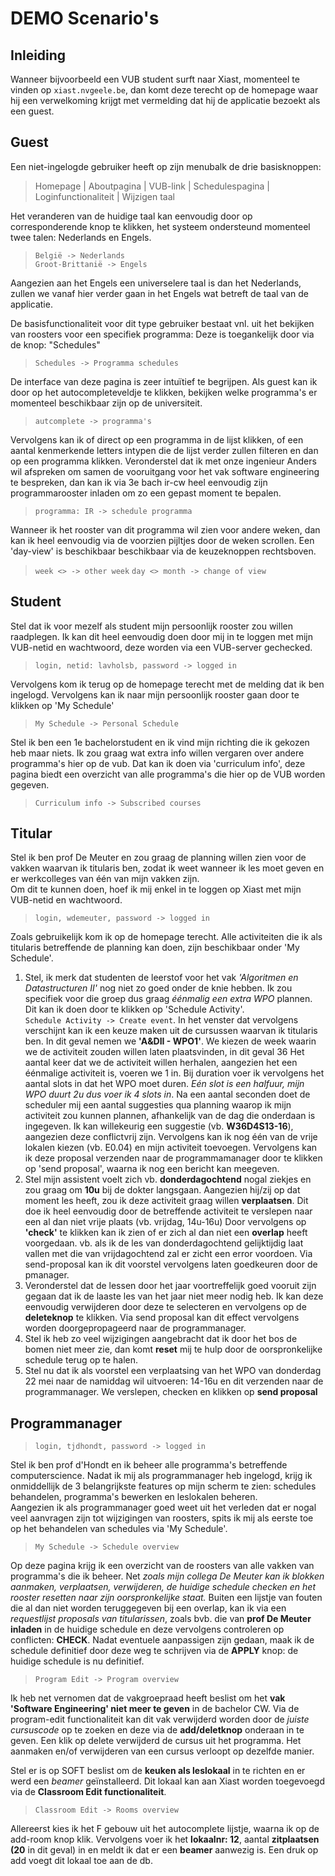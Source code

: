 DEMO Scenario's
===============================
Inleiding
---------
Wanneer bijvoorbeeld een VUB student surft naar Xiast, momenteel te vinden op `xiast.nvgeele.be`, dan komt deze terecht op de homepage waar hij een verwelkoming krijgt met vermelding dat hij de applicatie bezoekt als een guest.


Guest
------
Een niet-ingelogde gebruiker heeft op zijn menubalk de drie basisknoppen: <br/>
>    Homepage | Aboutpagina | VUB-link | Schedulespagina | Loginfunctionaliteit | Wijzigen taal <br/>

Het veranderen van de huidige taal kan eenvoudig door op corresponderende knop te klikken, het systeem ondersteund momenteel twee talen: Nederlands en Engels. <br/>
> `België -> Nederlands` <br/>
`Groot-Brittanië -> Engels` <br/>

Aangezien aan het Engels een universelere taal is dan het Nederlands, zullen we vanaf hier verder gaan in het Engels wat betreft de taal van de applicatie.

De basisfunctionaliteit voor dit type gebruiker bestaat vnl. uit het bekijken van roosters voor een specifiek programma: Deze is toegankelijk door via de knop: "Schedules" <br/>
> `Schedules -> Programma schedules` <br/>

De interface van deze pagina is zeer intuïtief te begrijpen. Als guest kan ik door op het autocompleteveldje te klikken, bekijken welke programma's er momenteel beschikbaar zijn op de universiteit. <br/>
> `autcomplete -> programma's`<br/>

Vervolgens kan ik of direct op een programma in de lijst klikken, of een aantal kenmerkende letters intypen die de lijst verder zullen filteren en dan op een programma klikken. Veronderstel dat ik met onze ingenieur Anders wil afspreken om samen de vooruitgang voor het vak software engineering te bespreken, dan kan ik via 3e bach ir-cw heel eenvoudig zijn programmarooster inladen om zo een gepast moment te bepalen. <br/>
> `programma: IR -> schedule programma`

Wanneer ik het rooster van dit programma wil zien voor andere weken, dan kan ik heel eenvoudig via de voorzien pijltjes door de weken scrollen. Een 'day-view' is beschikbaar beschikbaar via de keuzeknoppen rechtsboven.
>  `week <> -> other week`
`day <> month -> change of view`


Student
-------
Stel dat ik voor mezelf als student mijn persoonlijk rooster zou willen raadplegen. Ik kan dit heel eenvoudig doen door mij in te loggen met mijn VUB-netid en wachtwoord, deze worden via een VUB-server gechecked.
> `login, netid: lavholsb, password -> logged in` <br/>

Vervolgens kom ik terug op de homepage terecht met de melding dat ik ben ingelogd. Vervolgens kan ik naar mijn persoonlijk rooster gaan door te klikken op 'My Schedule' <br/>
> `My Schedule -> Personal Schedule` <br/>

Stel ik ben een 1e bachelorstudent en ik vind mijn richting die ik gekozen heb maar niets. Ik zou graag wat extra info willen vergaren over andere programma's hier op de vub. Dat kan ik doen via 'curriculum info', deze pagina biedt een overzicht van alle programma's die hier op de VUB worden gegeven.
> `Curriculum info -> Subscribed courses` <br/>

Titular
-------
Stel ik ben prof De Meuter en zou graag de planning willen zien voor de vakken waarvan ik titularis ben, zodat ik weet wanneer ik les moet geven en er werkcolleges van één van mijn vakken zijn. <br/>
Om dit te kunnen doen, hoef ik mij enkel in te loggen op Xiast met mijn VUB-netid en wachtwoord.
> `login, wdemeuter, password -> logged in` <br/>

Zoals gebruikelijk kom ik op de homepage terecht. Alle activiteiten die ik als titularis betreffende de planning kan doen, zijn beschikbaar onder 'My Schedule'. <br/>

1. Stel, ik merk dat studenten de leerstof voor het vak *'Algoritmen en Datastructuren II'* nog niet zo goed onder de knie hebben. Ik zou specifiek voor die groep dus graag *éénmalig een extra WPO* plannen. Dit kan ik doen door te klikken op 'Schedule Activity'. <br/> `Schedule Activity -> Create event`. In het venster dat vervolgens verschijnt kan ik een keuze maken uit de cursussen waarvan ik titularis ben. In dit geval nemen we **'A&DII - WPO1'**. We kiezen de week waarin we de activiteit zouden willen laten plaatsvinden, in dit geval 36 Het aantal keer dat we de activiteit willen herhalen, aangezien het een éénmalige activiteit is, voeren we 1 in. Bij duration voer ik vervolgens het aantal slots in dat het WPO moet duren. *Eén slot is een halfuur, mijn WPO duurt 2u dus voer ik 4 slots in*. Na een aantal seconden doet de scheduler mij een aantal suggesties qua planning waarop ik mijn activiteit zou kunnen plannen, afhankelijk van de dag die onderdaan is ingegeven. Ik kan willekeurig een suggestie  (vb. **W36D4S13-16**), aangezien deze conflictvrij zijn. Vervolgens kan ik nog één van de vrije lokalen kiezen (vb. E0.04) en mijn activiteit toevoegen. Vervolgens kan ik deze proposal verzenden naar de programmamanager door te klikken op 'send proposal', waarna ik nog een bericht kan meegeven.
2. Stel mijn assistent voelt zich vb. **donderdagochtend** nogal ziekjes en zou graag om **10u** bij de dokter langsgaan. Aangezien hij/zij op dat moment les heeft, zou ik deze activiteit graag willen **verplaatsen**. Dit doe ik heel eenvoudig door de betreffende activiteit te verslepen naar een al dan niet vrije plaats (vb. vrijdag, 14u-16u) Door vervolgens op **'check'** te klikken kan ik zien of er zich al dan niet een **overlap** heeft voorgedaan. vb. als ik de les van donderdagochtend gelijktijdig laat vallen met die van vrijdagochtend zal er zicht een error voordoen. Via send-proposal kan ik dit voorstel vervolgens laten goedkeuren door de pmanager.
3. Veronderstel dat de lessen door het jaar voortreffelijk goed vooruit zijn gegaan dat ik de laaste les van het jaar niet meer nodig heb. Ik kan deze eenvoudig verwijderen door deze te selecteren en vervolgens op de **deleteknop** te klikken. Via send proposal kan dit effect vervolgens worden doorgepropageerd naar de programmanager.
4. Stel ik heb zo veel wijzigingen aangebracht dat ik door het bos de bomen niet meer zie, dan komt **reset** mij te hulp door de oorspronkelijke schedule terug op te halen.
5. Stel nu dat ik als voorstel een verplaatsing van het WPO van donderdag 22 mei naar de namiddag wil uitvoeren: 14-16u en dit verzenden naar de programmanager. We verslepen, checken en klikken op **send proposal**


Programmanager
--------------
> `login, tjdhondt, password -> logged in` <br/>

Stel ik ben prof d'Hondt en ik beheer alle programma's betreffende computerscience. Nadat ik mij als programmanager heb ingelogd, krijg ik onmiddellijk de 3 belangrijkste features op mijn scherm te zien: schedules behandelen, programma's bewerken en leslokalen beheren. <br/>
Aangezien ik als programmanager goed weet uit het verleden dat er nogal veel aanvragen zijn tot wijzigingen van roosters, spits ik mij als eerste toe op het behandelen van schedules via 'My Schedule'. <br/>
> `My Schedule -> Schedule overview`

Op deze pagina krijg ik een overzicht van de roosters van alle vakken van programma's die ik beheer. Net *zoals mijn collega De Meuter kan ik blokken aanmaken, verplaatsen, verwijderen, de huidige schedule checken en het rooster resetten naar zijn oorspronkelijke staat.* Buiten een lijstje van fouten die al dan niet worden teruggegeven bij een overlap, kan ik via een *requestlijst proposals van titularissen*, zoals bvb. die van **prof De Meuter inladen** in de huidige schedule en deze vervolgens controleren op conflicten: **CHECK**. Nadat eventuele aanpassigen zijn gedaan, maak ik de schedule definitief door deze weg te schrijven via de **APPLY** knop: de huidige schedule is nu definitief. <br/>

> `Program Edit -> Program overview`

Ik heb net vernomen dat de vakgroepraad heeft beslist om het **vak 'Software Engineering' niet meer te geven** in de bachelor CW. Via de program-edit functionaliteit kan dit vak verwijderd worden door de *juiste cursuscode* op te zoeken en deze via de **add/deletknop** onderaan in te geven. Een klik op delete verwijderd de cursus uit het programma. Het aanmaken en/of verwijderen van een cursus verloopt op dezelfde manier.
<!-- TOEVOEGEN VAN EEN CURSUS WERKT NIET -->

Stel er is op SOFT beslist om de **keuken als leslokaal** in te richten en er werd een *beamer* geïnstalleerd. Dit lokaal kan aan Xiast worden toegevoegd via de **Classroom Edit functionaliteit**. <br/>
> `Classroom Edit -> Rooms overview`

Allereerst kies ik het F gebouw uit het autocomplete lijstje, waarna ik op de add-room knop klik. Vervolgens voer ik het **lokaalnr: 12**, aantal **zitplaatsen (20** in dit geval) in en meldt ik dat er een **beamer** aanwezig is. Een druk op add voegt dit lokaal toe aan de db.


